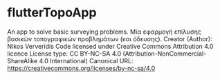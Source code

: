 # flutterTopoApp
An app to solve basic surveying problems.
Μία εφαρμογή επίλυσης βασικών τοπογραφικών προβλημάτων (και όδευσης).
Creator (Author): Nikos Ververidis
Code licensed under Creative Commons Attribution 4.0 licence
License type: CC BY-NC-SA 4.0 (Attribution-NonCommercial-ShareAlike 4.0 International)
Canonical URL: https://creativecommons.org/licenses/by-nc-sa/4.0
